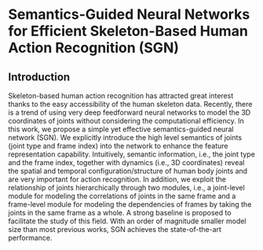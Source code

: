 # Semantics-Guided Neural Networks for Efficient Skeleton-Based Human Action Recognition (SGN)

## Introduction

Skeleton-based human action recognition has attracted great interest thanks to the easy accessibility of the human skeleton data. Recently, there is a trend of using very deep feedforward neural networks to model the 3D coordinates of joints without considering the computational efficiency. In this work, we propose a simple yet effective semantics-guided neural network (SGN). We explicitly introduce the high level semantics of joints (joint type and frame index) into the network to enhance the feature representation capability. Intuitively, semantic information, i.e., the joint type and the frame index, together with dynamics (i.e., 3D coordinates) reveal the spatial and temporal configuration/structure of human body joints and are very important for action recognition.
In addition, we exploit the relationship of joints hierarchically through two modules, i.e., a joint-level module for modeling the correlations of joints in the same frame and a frame-level module for modeling the dependencies of frames by taking the joints in the same frame as a whole. A strong baseline is proposed to facilitate the study of this field. With an order of magnitude smaller model size than most previous works, SGN achieves the state-of-the-art performance.


